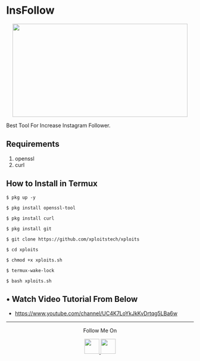 # InsFollow
<p align="center">
  <img src="https://1.bp.blogspot.com/-L4lhciyZPTg/YUT-wdSwf4I/AAAAAAAAD64/1OoN5Y19HjsXYlpBT7y1Sv8qolm4Pp5LwCLcBGAsYHQ/s0/Screenshot_2021-09-17_17-10-35.png" width="470" height="250">
</p>
Best Tool For Increase Instagram Follower.

## Requirements
1. openssl
2. curl

## How to Install in Termux

`$ pkg up -y`

`$ pkg install openssl-tool`

`$ pkg install curl`

`$ pkg install git`

`$ git clone https://github.com/xploitstech/xploits`

`$ cd xploits`

`$ chmod +x xploits.sh`

`$ termux-wake-lock`

`$ bash xploits.sh`

## • Watch Video Tutorial From Below
* https://www.youtube.com/channel/UC4K7LoYkJkKvDrtqg5LBa6w
---

<p align="center">
  Follow Me On
</p>
<p align="center">
  <a href="https://www.youtube.com/channel/UC4K7LoYkJkKvDrtqg5LBa6w">
    <img src="https://github.com/xploitstech/extra/blob/master/.img/yt.png" width="40" height="40">
  </a>
  <a href="https://www.instagram.com/xploitstech/">
    <img src="https://github.com/xploitstech/extra/blob/master/.img/ig.png" width="40" height="40">
</p>
